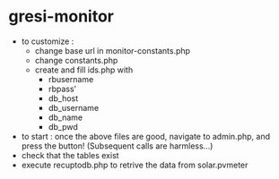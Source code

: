# gresi-monitor

- to customize : 
	- change base url in monitor-constants.php
	- change constants.php
	- create and fill ids.php with
		- rbusername
		- rbpass'
		- db_host
		- db_username
		- db_name
		- db_pwd
- to start : once the above files are good, navigate to admin.php, and press the button! (Subsequent calls are harmless...)
- check that the tables exist
- execute recuptodb.php to retrive the data from solar.pvmeter
